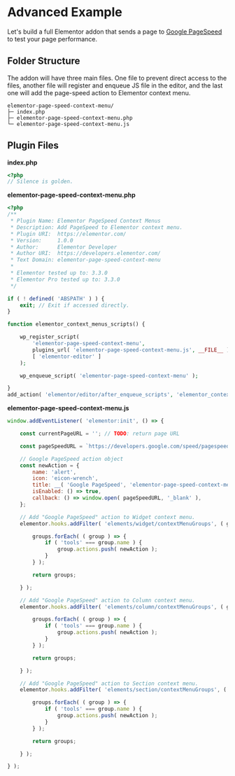 # Advanced Example

Let's build a full Elementor addon that sends a page to [Google PageSpeed](https://developers.google.com/speed/pagespeed/insights/) to test your page performance.

## Folder Structure

The addon will have three main files. One file to prevent direct access to the files, another file will register and enqueue JS file in the editor, and the last one will add the page-speed action to Elementor context menu.

```
elementor-page-speed-context-menu/
├─ index.php
├─ elementor-page-speed-context-menu.php
└─ elementor-page-speed-context-menu.js
```

## Plugin Files

**index.php**

```php
<?php
// Silence is golden.
```

**elementor-page-speed-context-menu.php**

```php
<?php
/**
 * Plugin Name: Elementor PageSpeed Context Menus
 * Description: Add PageSpeed to Elementor context menu.
 * Plugin URI:  https://elementor.com/
 * Version:     1.0.0
 * Author:      Elementor Developer
 * Author URI:  https://developers.elementor.com/
 * Text Domain: elementor-page-speed-context-menu
 *
 * Elementor tested up to: 3.3.0
 * Elementor Pro tested up to: 3.3.0
 */

if ( ! defined( 'ABSPATH' ) ) {
	exit; // Exit if accessed directly.
}

function elementor_context_menus_scripts() {

	wp_register_script(
		'elementor-page-speed-context-menu',
		plugins_url( 'elementor-page-speed-context-menu.js', __FILE__ ),
		[ 'elementor-editor' ]
	);

	wp_enqueue_script( 'elementor-page-speed-context-menu' );

}
add_action( 'elementor/editor/after_enqueue_scripts', 'elementor_context_menus_scripts' );
```

**elementor-page-speed-context-menu.js**

```js
window.addEventListener( 'elementor:init', () => {

	const currentPageURL = ''; // TODO: return page URL

	const pageSpeedURL = `https://developers.google.com/speed/pagespeed/insights/?url=${currentPageURL}&tab=desktop`;

	// Google PageSpeed action object
	const newAction = {
		name: 'alert',
		icon: 'eicon-wrench',
		title: __( 'Google PageSpeed', 'elementor-page-speed-context-menu' ),
		isEnabled: () => true,
		callback: () => window.open( pageSpeedURL, '_blank' ),
	};

	// Add "Google PageSpeed" action to Widget context menu.
	elementor.hooks.addFilter( 'elements/widget/contextMenuGroups', ( groups, view ) => {

		groups.forEach( ( group ) => {
			if ( 'tools' === group.name ) {
				group.actions.push( newAction );
			}
		} );

		return groups;

	} );

	// Add "Google PageSpeed" action to Column context menu.
	elementor.hooks.addFilter( 'elements/column/contextMenuGroups', ( groups, view ) => {

		groups.forEach( ( group ) => {
			if ( 'tools' === group.name ) {
				group.actions.push( newAction );
			}
		} );

		return groups;

	} );

	// Add "Google PageSpeed" action to Section context menu.
	elementor.hooks.addFilter( 'elements/section/contextMenuGroups', ( groups, view ) => {

		groups.forEach( ( group ) => {
			if ( 'tools' === group.name ) {
				group.actions.push( newAction );
			}
		} );

		return groups;

	} );

} );
```
